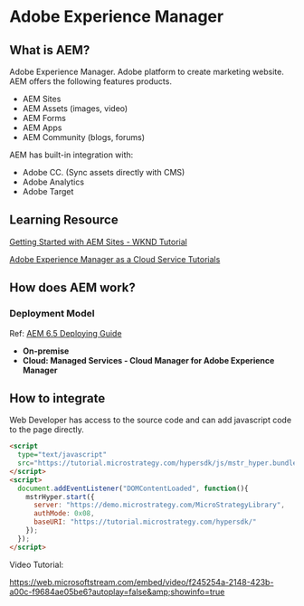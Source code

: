 # Adobe Experience Manager

## What is AEM?

Adobe Experience Manager. Adobe platform to create marketing website. AEM offers the following features products.

- AEM Sites
- AEM Assets (images, video)
- AEM Forms
- AEM Apps
- AEM Community (blogs, forums)

AEM has built-in integration with:

- Adobe CC. (Sync assets directly with CMS)
- Adobe Analytics
- Adobe Target

## Learning Resource

[Getting Started with AEM Sites - WKND Tutorial](https://docs.adobe.com/content/help/en/experience-manager-learn/getting-started-wknd-tutorial-develop/overview.html#)

[Adobe Experience Manager as a Cloud Service Tutorials](https://docs.adobe.com/content/help/en/experience-manager-learn/cloud-service/overview.html#)

## How does AEM work?

### Deployment Model

Ref: [AEM 6.5 Deploying Guide](https://docs.adobe.com/content/help/en/experience-manager-65/deploying/deploying/deploy.html#)

- **On-premise**
- **Cloud: Managed Services - Cloud Manager for Adobe Experience Manager**

## How to integrate

Web Developer has access to the source code and can add javascript code to the page directly.

```html
<script
  type="text/javascript"
  src="https://tutorial.microstrategy.com/hypersdk/js/mstr_hyper.bundle.js">
</script>
<script>
  document.addEventListener("DOMContentLoaded", function(){
    mstrHyper.start({
      server: "https://demo.microstrategy.com/MicroStrategyLibrary",
      authMode: 0x08,
      baseURI: "https://tutorial.microstrategy.com/hypersdk/"
    });
  });
</script>
```

Video Tutorial:

https://web.microsoftstream.com/embed/video/f245254a-2148-423b-a00c-f9684ae05be6?autoplay=false&amp;showinfo=true
